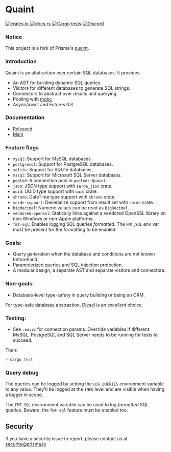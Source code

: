 # Quaint

[![crates.io](https://meritbadge.herokuapp.com/quaint)](https://crates.io/crates/quaint)
[![docs.rs](https://docs.rs/quaint/badge.svg)](https://docs.rs/quaint)
[![Cargo tests](https://github.com/prisma/quaint/actions/workflows/test.yml/badge.svg)](https://github.com/prisma/quaint/actions/workflows/test.yml)
[![Discord](https://img.shields.io/discord/664092374359605268)](https://discord.gg/r4CPY4B)

### Notice

This project is a fork of Prisma's [quaint](https://github.com/prisma/quaint).

### Introduction

Quaint is an abstraction over certain SQL databases. It provides:

- An AST for building dynamic SQL queries.
- Visitors for different databases to generate SQL strings.
- Connectors to abstract over results and querying.
- Pooling with [mobc](https://crates.io/crates/mobc)
- Async/await and Futures 0.3

### Documentation

- [Released](https://docs.rs/quaint)
- [Main](https://prisma.github.io/quaint/quaint/index.html)

### Feature flags

- `mysql`: Support for MySQL databases.
- `postgresql`: Support for PostgreSQL databases.
- `sqlite`: Support for SQLite databases.
- `mssql`: Support for Microsoft SQL Server databases.
- `pooled`: A connection pool in `pooled::Quaint`.
- `json`: JSON type support with `serde_json` crate.
- `uuid`: UUID type support with `uuid` crate.
- `chrono`: DateTime type support with `chrono` crate.
- `serde-support`: Deserialize support from result set with `serde` crate.
- `bigdecimal`: Numeric values can be read as `BigDecimal`.
- `vendored-openssl`: Statically links against a vendored OpenSSL library on
  non-Windows or non-Apple platforms.
- `fmt-sql`: Enables logging SQL queries _formatted_. The `FMT_SQL` env var must be present for the formatting to be enabled.

### Goals:

- Query generation when the database and conditions are not known beforehand.
- Parameterized queries and SQL injection protection.
- A modular design, a separate AST and separate visitors and connectors.

### Non-goals:

- Database-level type-safety in query building or being an ORM.

For type-safe database abstraction, [Diesel](https://diesel.rs/) is an excellent
choice.

### Testing:

- See `.envrc` for connection params. Override variables if different. MySQL,
  PostgreSQL and SQL Server needs to be running for tests to succeed.

Then:

```sh
> cargo test
```

### Query debug

The queries can be logged by setting the `LOG_QUERIES` environment variable to any
value. They'll be logged at the `INFO` level and are visible when having a
logger in scope.

The `FMT_SQL` environment variable can be used to log _formatted_ SQL queries. Beware, the `fmt-sql` feature must be enabled too.

## Security

If you have a security issue to report, please contact us at [security@prisma.io](mailto:security@prisma.io?subject=[GitHub]%20Prisma%202%20Security%20Report%20Quaint)
